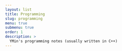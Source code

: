 ```yaml
---
layout: list
title: Programming
slug: programming
menu: true
submenu: true
order: 1
description: >
  YMin's programming notes (usually written in C++)  
---
```

